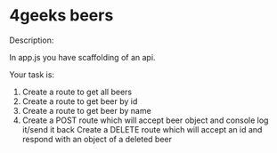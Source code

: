 # 4geeks beers


Description:

In app.js you have scaffolding of an api.

Your task is:

1. Create a route to get all beers
2. Create a route to get beer by id
3. Create a route to get beer by name
4. Create a POST route which will accept beer object and console log it/send it back
Create a DELETE route which will accept an id and respond with an object of a deleted beer